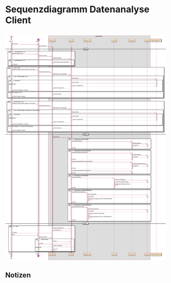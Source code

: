 # Sequenzdiagramm Datenanalyse Client

![Sequenzdiagramm](sequenz-analyseclient.svg)
---
## Notizen
